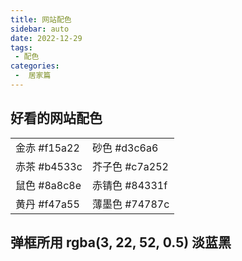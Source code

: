 ```yaml
---
title: 网站配色
sidebar: auto
date: 2022-12-29
tags:
 - 配色
categories:
 -  居家篇
---
```


## 好看的网站配色

|              |                |
| ------------ | -------------- |
| 金赤 #f15a22 | 砂色 #d3c6a6   |
| 赤茶 #b4533c | 芥子色 #c7a252 |
| 鼠色 #8a8c8e | 赤锖色 #84331f |
| 黄丹 #f47a55 | 薄墨色 #74787c |

## 弹框所用 rgba(3, 22, 52, 0.5) 淡蓝黑